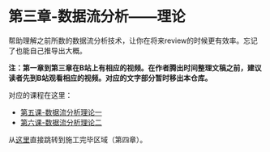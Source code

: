 # 第三章-数据流分析——理论

帮助理解之前所数的数据流分析技术，让你在将来review的时候更有效率。忘记了也能自己推导出大概。

**注：第一章到第三章在B站上有相应的视频。在作者腾出时间整理文稿之前，建议读者先到B站观看相应的视频。对应的文字部分暂时移出本仓库。**

对应的课程在这里：

* [第五课-数据流分析理论一](https://www.bilibili.com/video/BV1A741117it)
* [第六课-数据流分析理论二](https://www.bilibili.com/video/BV1964y1M7nL)

从[这里](https://ranger-nju.gitbook.io/static-program-analysis-book/ch4)直接跳转到施工完毕区域（第四章）。

